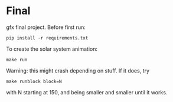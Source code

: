 # Final
gfx final project.
Before first run:
```
pip install -r requirements.txt
```
To create the solar system animation:
```
make run
```
Warning: this might crash depending on stuff. If it does, try
```
make runblock block=N
```
with N starting at 150, and being smaller and smaller until it works.